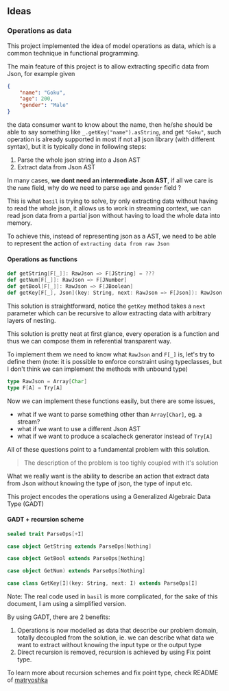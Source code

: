## Ideas

### Operations as data

This project implemented the idea of model operations as data, which is a common technique in functional programming.

The main feature of this project is to allow extracting specific data from Json, for example given

```json
{
    "name": "Goku",
    "age": 200,
    "gender": "Male"
}
```

the data consumer want to know about the name, then he/she should be able to say something like `_.getKey("name").asString`, and get `"Goku"`, such operation is already supported in most if not all json library (with different syntax), but it is typically done in following steps:

1. Parse the whole json string into a Json AST
2. Extract data from Json AST

In many cases, **we dont need an intermediate Json AST**, if all we care is the `name` field, why do we need to parse `age` and `gender` field ?

This is what `basil` is trying to solve, by only extracting data without having to read the whole json, it allows us to work in streaming context, we can read json data from a partial json without having to load the whole data into memory.

To achieve this, instead of representing json as a AST, we need to be able to represent the action of `extracting data from raw Json`


#### Operations as functions
```scala
def getString[F[_]]: RawJson => F[JString] = ???
def getNum[F[_]]: RawJson => F[JNumber]
def getBool[F[_]]: RawJson => F[JBoolean]
def getKey[F[_], Json](key: String, next: RawJson => F[Json]): RawJson => F[Json]
```

This solution is straightforward, notice the `getKey` method takes a `next` parameter which can be recursive to allow extracting data with arbitrary layers of nesting.

This solution is pretty neat at first glance, every operation is a function and thus we can compose them in referential transparent way.

To implement them we need to know what `RawJson` and `F[_]` is, let's try to define them (note: it is possible to enforce constraint using typeclasses, but I don't think we can implement the methods with unbound type)

```scala
type RawJson = Array[Char]
type F[A] = Try[A]
```

Now we can implement these functions easily, but there are some issues,

* what if we want to parse something other than `Array[Char]`, eg. a stream?
* what if we want to use a different Json AST
* what if we want to produce a scalacheck generator instead of `Try[A]`

All of these questions point to a fundamental problem with this solution.

> The description of the problem is too tighly coupled with it's solution

What we really want is the ability to describe an action that extract data from Json without knowing the type of json, the type of input etc.

This project encodes the operations using a Generalized Algebraic Data Type (GADT)

#### GADT + recursion scheme
```scala
sealed trait ParseOps[+I]

case object GetString extends ParseOps[Nothing]

case object GetBool extends ParseOps[Nothing]

case object GetNum) extends ParseOps[Nothing]

case class GetKey[I](key: String, next: I) extends ParseOps[I]
```

Note: The real code used in `basil` is more complicated, for the sake of this document, I am using a simplified version.

By using GADT, there are 2 benefits:

1. Operations is now modelled as data that describe our problem domain, totally decoupled from the solution, ie. we can describe what data we want to extract without knowing the input type or the output type
2. Direct recursion is removed, recursion is achieved by using Fix point type.

To learn more about recursion schemes and fix point type, check README of [matryoshka](https://github.com/slamdata/matryoshka)

